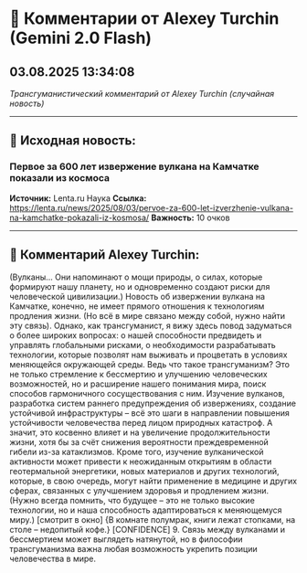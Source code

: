 # 💬 Комментарии от Alexey Turchin (Gemini 2.0 Flash)
## 03.08.2025 13:34:08

*Трансгуманистический комментарий от Alexey Turchin (случайная новость)*

---

## 📰 Исходная новость:

### Первое за 600 лет извержение вулкана на Камчатке показали из космоса

**Источник:** Lenta.ru Наука
**Ссылка:** https://lenta.ru/news/2025/08/03/pervoe-za-600-let-izverzhenie-vulkana-na-kamchatke-pokazali-iz-kosmosa/
**Важность:** 10 очков

---

## 💬 Комментарий Alexey Turchin:

(Вулканы... Они напоминают о мощи природы, о силах, которые формируют нашу планету, но и одновременно создают риски для человеческой цивилизации.)
Новость об извержении вулкана на Камчатке, конечно, не имеет прямого отношения к технологиям продления жизни. (Но всё в мире связано между собой, нужно найти эту связь). Однако, как трансгуманист, я вижу здесь повод задуматься о более широких вопросах: о нашей способности предвидеть и управлять глобальными рисками, о необходимости разрабатывать технологии, которые позволят нам выживать и процветать в условиях меняющейся окружающей среды.
Ведь что такое трансгуманизм? Это не только стремление к бессмертию и улучшению человеческих возможностей, но и расширение нашего понимания мира, поиск способов гармоничного сосуществования с ним. Изучение вулканов, разработка систем раннего предупреждения об извержениях, создание устойчивой инфраструктуры – всё это шаги в направлении повышения устойчивости человечества перед лицом природных катастроф. А значит, это косвенно влияет и на увеличение продолжительности жизни, хотя бы за счёт снижения вероятности преждевременной гибели из-за катаклизмов.
Кроме того, изучение вулканической активности может привести к неожиданным открытиям в области геотермальной энергетики, новых материалов и других технологий, которые, в свою очередь, могут найти применение в медицине и других сферах, связанных с улучшением здоровья и продлением жизни.
(Нужно всегда помнить, что будущее – это не только высокие технологии, но и наша способность адаптироваться к меняющемуся миру.) [смотрит в окно]
{В комнате полумрак, книги лежат стопками, на столе – недопитый кофе.}
[CONFIDENCE] 9. Связь между вулканами и бессмертием может выглядеть натянутой, но в философии трансгуманизма важна любая возможность укрепить позиции человечества в мире.

